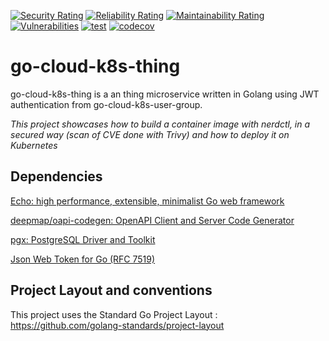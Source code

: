 [![Security Rating](https://sonarcloud.io/api/project_badges/measure?project=lao-tseu-is-alive_go-cloud-k8s-thing&metric=security_rating)](https://sonarcloud.io/summary/new_code?id=lao-tseu-is-alive_go-cloud-k8s-thing)
[![Reliability Rating](https://sonarcloud.io/api/project_badges/measure?project=lao-tseu-is-alive_go-cloud-k8s-thing&metric=reliability_rating)](https://sonarcloud.io/summary/new_code?id=lao-tseu-is-alive_go-cloud-k8s-thing)
[![Maintainability Rating](https://sonarcloud.io/api/project_badges/measure?project=lao-tseu-is-alive_go-cloud-k8s-thing&metric=sqale_rating)](https://sonarcloud.io/summary/new_code?id=lao-tseu-is-alive_go-cloud-k8s-thing) [![Vulnerabilities](https://sonarcloud.io/api/project_badges/measure?project=lao-tseu-is-alive_go-cloud-k8s-thing&metric=vulnerabilities)](https://sonarcloud.io/summary/new_code?id=lao-tseu-is-alive_go-cloud-k8s-thing)
[![test](https://github.com/lao-tseu-is-alive/go-cloud-k8s-thing/actions/workflows/test.yml/badge.svg)](https://github.com/lao-tseu-is-alive/go-cloud-k8s-thing/actions/workflows/test.yml)
[![codecov](https://codecov.io/gh/lao-tseu-is-alive/go-cloud-k8s-thing/branch/main/graph/badge.svg?token=02AHW79CES)](https://codecov.io/gh/lao-tseu-is-alive/go-cloud-k8s-thing)
# go-cloud-k8s-thing
go-cloud-k8s-thing  is a an thing  microservice written in Golang using JWT authentication from  go-cloud-k8s-user-group. 

_This project showcases how to build a container image with nerdctl, in a secured way (scan of CVE done with Trivy) and how to deploy it on Kubernetes_


## Dependencies
[Echo: high performance, extensible, minimalist Go web framework](https://echo.labstack.com/)

[deepmap/oapi-codegen: OpenAPI Client and Server Code Generator](https://github.com/deepmap/oapi-codegen)

[pgx: PostgreSQL Driver and Toolkit](https://pkg.go.dev/github.com/jackc/pgx)

[Json Web Token for Go (RFC 7519)](https://github.com/cristalhq/jwt)


## Project Layout and conventions
This project uses the Standard Go Project Layout : https://github.com/golang-standards/project-layout
